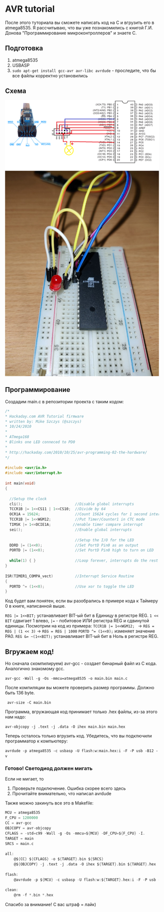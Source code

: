 # AVR tutorial
После этого туториала вы сможете написать код на С и вгрузить его в atmega8535. Я рассчитываю, что вы уже познакомились с книгой Г.И. Донова "Программирование микроконтроллеров" и знаете С.

## Подготовка
1. atmega8535
2. USBASP
3. ```sudo apt-get install gcc-avr avr-libc avrdude``` - проследите, что бы все файлы корректно установились

## Схема 

![usbaspй.png](Pictures/32.png)
![usbasp.png](Pictures/2.jpg)

## Программирование
Создадим main.c в репозитории проекта с таким кодом:
``` C
/*
* Hackaday.com AVR Tutorial firmware
* written by: Mike Szczys (@szczys)
* 10/24/2010
*
* ATmega168
* Blinks one LED conneced to PD0
*
* http://hackaday.com/2010/10/25/avr-programming-02-the-hardware/
*/
 
#include <avr/io.h>
#include <avr/interrupt.h>
 
int main(void)
{
 
  //Setup the clock
  cli();                        //Disable global interrupts
  TCCR1B |= 1<<CS11 | 1<<CS10;  //Divide by 64
  OCR1A = 15624;                //Count 15624 cycles for 1 second interrupt
  TCCR1B |= 1<<WGM12;           //Put Timer/Counter1 in CTC mode
  TIMSK |= 1<<OCIE1A;          //enable timer compare interrupt
  sei();                        //Enable global interrupts
 
                                //Setup the I/O for the LED
  DDRD |= (1<<0);               //Set PortD Pin0 as an output
  PORTD |= (1<<0);              //Set PortD Pin0 high to turn on LED
 
  while(1) { }                  //Loop forever, interrupts do the rest
}
 
ISR(TIMER1_COMPA_vect)          //Interrupt Service Routine
{
  PORTD ^= (1<<0);              //Use xor to toggle the LED
}
```
Код будет вам понятен, если вы разобрались в примере кода к Таймеру 0 в книге, написанной выше.

```REG |= 1<<BIT;``` устанавливает BIT-ый бит в Единицу в регистре REG. ```1 << BIT``` сдвигает 1 влево, ```|=``` - побитовое ИЛИ регистра REG и сдвинутой единицы. Посмотрим на код из примера: ```TCCR1B |= 1<<WGM12; ``` -> ```REG = REG | (1 << 3)``` -> ```REG = REG | 1000```
```PORTD ^= (1<<0);``` изменяет значение PA0.
```REG &= ~(1<<BIT);``` устанавливает BIT-ый бит в Ноль в регистре REG. 

## Вгружаем код!
Но сначала скомпилируем) avr-gcc - создает бинарный файл из С кода. Аналогично знакомому gcc.

```avr-gcc -Wall -g -Os -mmcu=atmega8535 -o main.bin main.c``` 


После компиляции вы можете проверить размер программы. Должно быть 136 byte.

``` avr-size -C main.bin```


Программа, вгружающая код принимает только .hex файлы, из-за этого нам надо:

``` avr-objcopy -j .text -j .data -O ihex main.bin main.hex ```


Теперь осталось только вгрузить код. Убедитесь, что вы подключили программатор к компьютеру:

``` avrdude -p atmega8535 -c usbasp -U flash:w:main.hex:i -F -P usb -B12 -v ```


### Готово! Светодиод должен мигать
Если не мигает, то
1. Проверьте подключение. Ошибка скорее всего здесь
2. Прочитайте внимательно, что написал avrdude

Также можно закинуть все это в Makefile:
```C 
MCU = atmega8535
F_CPU = 1200000
CC = avr-gcc
OBJCOPY = avr-objcopy
CFLAGS = -std=c99 -Wall -g -Os -mmcu=${MCU} -DF_CPU=${F_CPU} -I.
TARGET = main
SRCS = main.c

all:
	@${CC} ${CFLAGS} -o ${TARGET}.bin ${SRCS}
	@${OBJCOPY} -j .text -j .data -O ihex ${TARGET}.bin ${TARGET}.hex

flash:
	@avrdude -p ${MCU} -c usbasp -U flash:w:${TARGET}.hex:i -F -P usb -B12 -v

clean:
	@rm -f *.bin *.hex
```
Спасибо за внимание! С вас штраф = лайк)


